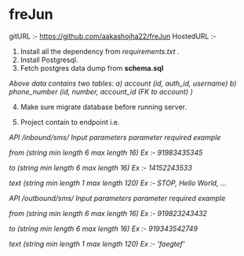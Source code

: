 # freJun
gitURL :- https://github.com/aakashojha22/freJun
HostedURL :- 
1. Install all the dependency from <i>requirements.txt</i> .
2. Install Postgresql.
3. Fetch postgres data dump from **schema.sql**

<p><i>Above data contains two tables:
a) account (id, auth_id, username)
b) phone_number (id, number, account_id (FK to account) )</i></p>

4. Make sure migrate database before running server.

5. Project contain to endpoint i.e.
<i>

API /inbound/sms/
Input parameters
parameter required example

from (string min length 6 max length 16) Ex :- 91983435345

to (string min length 6 max length 16) Ex :- 14152243533

text (string min length 1 max length 120) Ex :- STOP, Hello World, ...

API /outbound/sms/
Input parameters
parameter required example

from (string min length 6 max length 16) Ex :- 919823243432

to (string min length 6 max length 16) Ex :- 919343542749

text (string min length 1 max length 120) Ex :- 'faegtef'

</i>